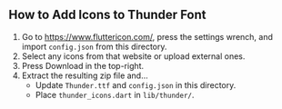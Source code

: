 ## How to Add Icons to Thunder Font

1. Go to https://www.fluttericon.com/, press the settings wrench, and import `config.json` from this directory.
2. Select any icons from that website or upload external ones.
3. Press Download in the top-right.
4. Extract the resulting zip file and...
   * Update `Thunder.ttf` and `config.json` in this directory.
   * Place `thunder_icons.dart` in `lib/thunder/`.

